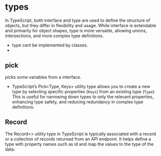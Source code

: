 # types 
In TypeScript, both interface and type are used to define the structure of objects, but they differ in flexibility and usage. While interface is extendable and primarily for object shapes, type is more versatile, allowing unions, intersections, and more complex type definitions.

- type cant be implemented by classes.
- 


## pick 
picks some variables from a interface.
- TypeScript’s Pick<Type, Keys> utility type allows you to create a new type by selecting specific properties (`Keys`) from an existing type (`Type`). This is useful for narrowing down types to only the relevant properties, enhancing type safety, and reducing redundancy in complex type definitions.

## Record
The Record<> utility type in TypeScript is typically associated with a record or a collection of records returned from an API endpoint. It helps define a type with property names such as id and map the values to the type of the data.

